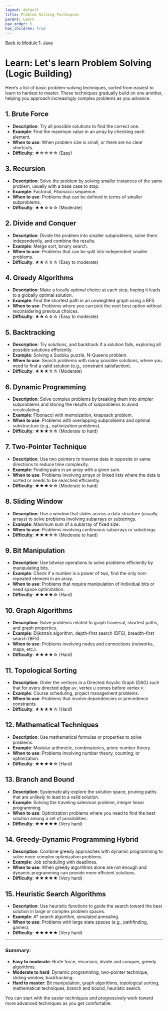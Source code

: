 ```yaml
---
layout: default
title: Problem Solving Techniques
parent: Learn
nav_order: 5
has_children: true
---
```


[Back to Module 1: Java](../java)

# Learn: Let's learn Problem Solving (Logic Building)

Here’s a list of basic problem-solving techniques, sorted from easiest to learn to hardest to master. These techniques gradually build on one another, helping you approach increasingly complex problems as you advance.

## 1. **Brute Force**
   - **Description**: Try all possible solutions to find the correct one.
   - **Example**: Find the maximum value in an array by checking each element.
   - **When to use**: When problem size is small, or there are no clear shortcuts.
   - **Difficulty**: ★☆☆☆☆ (Easy)

## 3. **Recursion**
   - **Description**: Solve the problem by solving smaller instances of the same problem, usually with a base case to stop.
   - **Example**: Factorial, Fibonacci sequence.
   - **When to use**: Problems that can be defined in terms of smaller subproblems.
   - **Difficulty**: ★★☆☆☆ (Moderate)

## 2. **Divide and Conquer**
   - **Description**: Divide the problem into smaller subproblems, solve them independently, and combine the results.
   - **Example**: Merge sort, binary search.
   - **When to use**: Problems that can be split into independent smaller problems.
   - **Difficulty**: ★★☆☆☆ (Easy to moderate)

## 4. **Greedy Algorithms**
   - **Description**: Make a locally optimal choice at each step, hoping it leads to a globally optimal solution.
   - **Example**: Find the shortest path in an unweighted graph using a BFS.
   - **When to use**: Problems where you can pick the next best option without reconsidering previous choices.
   - **Difficulty**: ★★☆☆☆ (Easy to moderate)

## 5. **Backtracking**
   - **Description**: Try solutions, and backtrack if a solution fails, exploring all possible solutions efficiently.
   - **Example**: Solving a Sudoku puzzle, N-Queens problem.
   - **When to use**: Search problems with many possible solutions, where you need to find a valid solution (e.g., constraint satisfaction).
   - **Difficulty**: ★★★☆☆ (Moderate)

## 6. **Dynamic Programming**
   - **Description**: Solve complex problems by breaking them into simpler subproblems and storing the results of subproblems to avoid recalculating.
   - **Example**: Fibonacci with memoization, knapsack problem.
   - **When to use**: Problems with overlapping subproblems and optimal substructure (e.g., optimization problems).
   - **Difficulty**: ★★★☆☆ (Moderate to hard)

## 7. **Two-Pointer Technique**
   - **Description**: Use two pointers to traverse data in opposite or same directions to reduce time complexity.
   - **Example**: Finding pairs in an array with a given sum.
   - **When to use**: Problems involving arrays or linked lists where the data is sorted or needs to be searched efficiently.
   - **Difficulty**: ★★★☆☆ (Moderate to hard)

## 8. **Sliding Window**
   - **Description**: Use a window that slides across a data structure (usually arrays) to solve problems involving subarrays or substrings.
   - **Example**: Maximum sum of a subarray of fixed size.
   - **When to use**: Problems involving continuous subarrays or substrings.
   - **Difficulty**: ★★★☆☆ (Moderate to hard)

## 9. **Bit Manipulation**
   - **Description**: Use bitwise operations to solve problems efficiently by manipulating bits.
   - **Example**: Check if a number is a power of two, find the only non-repeated element in an array.
   - **When to use**: Problems that require manipulation of individual bits or need space optimization.
   - **Difficulty**: ★★★★☆ (Hard)

## 10. **Graph Algorithms**
   - **Description**: Solve problems related to graph traversal, shortest paths, and graph properties.
   - **Example**: Dijkstra’s algorithm, depth-first search (DFS), breadth-first search (BFS).
   - **When to use**: Problems involving nodes and connections (networks, maps, etc.).
   - **Difficulty**: ★★★★☆ (Hard)

## 11. **Topological Sorting**
   - **Description**: Order the vertices in a Directed Acyclic Graph (DAG) such that for every directed edge *uv*, vertex *u* comes before vertex *v*.
   - **Example**: Course scheduling, project management problems.
   - **When to use**: Problems that involve dependencies or precedence constraints.
   - **Difficulty**: ★★★★☆ (Hard)

## 12. **Mathematical Techniques**
   - **Description**: Use mathematical formulas or properties to solve problems.
   - **Example**: Modular arithmetic, combinatorics, prime number theory.
   - **When to use**: Problems involving number theory, counting, or optimization.
   - **Difficulty**: ★★★★☆ (Hard)

## 13. **Branch and Bound**
   - **Description**: Systematically explore the solution space, pruning paths that are unlikely to lead to a valid solution.
   - **Example**: Solving the traveling salesman problem, integer linear programming.
   - **When to use**: Optimization problems where you need to find the best solution among a set of possibilities.
   - **Difficulty**: ★★★★★ (Very hard)

## 14. **Greedy-Dynamic Programming Hybrid**
   - **Description**: Combine greedy approaches with dynamic programming to solve more complex optimization problems.
   - **Example**: Job scheduling with deadlines.
   - **When to use**: When greedy algorithms alone are not enough and dynamic programming can provide more efficient solutions.
   - **Difficulty**: ★★★★★ (Very hard)

## 15. **Heuristic Search Algorithms**
   - **Description**: Use heuristic functions to guide the search toward the best solution in large or complex problem spaces.
   - **Example**: A* search algorithm, simulated annealing.
   - **When to use**: Problems with large state spaces (e.g., pathfinding, games).
   - **Difficulty**: ★★★★★ (Very hard)

---

### Summary:
- **Easy to moderate**: Brute force, recursion, divide and conquer, greedy algorithms.
- **Moderate to hard**: Dynamic programming, two-pointer technique, sliding window, backtracking.
- **Hard to master**: Bit manipulation, graph algorithms, topological sorting, mathematical techniques, branch and bound, heuristic search.

You can start with the easier techniques and progressively work toward more advanced techniques as you get comfortable.

